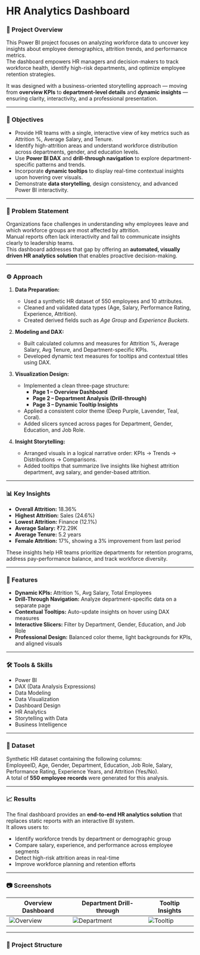 # HR Analytics Dashboard

### 📘 Project Overview
This Power BI project focuses on analyzing workforce data to uncover key insights about employee demographics, attrition trends, and performance metrics.  
The dashboard empowers HR managers and decision-makers to track workforce health, identify high-risk departments, and optimize employee retention strategies.

It was designed with a business-oriented storytelling approach — moving from **overview KPIs** to **department-level details** and **dynamic insights** — ensuring clarity, interactivity, and a professional presentation.

---

### 🎯 Objectives
- Provide HR teams with a single, interactive view of key metrics such as Attrition %, Average Salary, and Tenure.  
- Identify high-attrition areas and understand workforce distribution across departments, gender, and education levels.  
- Use **Power BI DAX** and **drill-through navigation** to explore department-specific patterns and trends.  
- Incorporate **dynamic tooltips** to display real-time contextual insights upon hovering over visuals.  
- Demonstrate **data storytelling**, design consistency, and advanced Power BI interactivity.

---

### 🧠 Problem Statement
Organizations face challenges in understanding why employees leave and which workforce groups are most affected by attrition.  
Manual reports often lack interactivity and fail to communicate insights clearly to leadership teams.  
This dashboard addresses that gap by offering an **automated, visually driven HR analytics solution** that enables proactive decision-making.

---

### ⚙️ Approach
1. **Data Preparation:**  
   - Used a synthetic HR dataset of 550 employees and 10 attributes.  
   - Cleaned and validated data types (Age, Salary, Performance Rating, Experience, Attrition).  
   - Created derived fields such as *Age Group* and *Experience Buckets*.

2. **Modeling and DAX:**  
   - Built calculated columns and measures for Attrition %, Average Salary, Avg Tenure, and Department-specific KPIs.  
   - Developed dynamic text measures for tooltips and contextual titles using DAX.

3. **Visualization Design:**  
   - Implemented a clean three-page structure:  
     - **Page 1 – Overview Dashboard**  
     - **Page 2 – Department Analysis (Drill-through)**  
     - **Page 3 – Dynamic Tooltip Insights**  
   - Applied a consistent color theme (Deep Purple, Lavender, Teal, Coral).  
   - Added slicers synced across pages for Department, Gender, Education, and Job Role.

4. **Insight Storytelling:**  
   - Arranged visuals in a logical narrative order: KPIs → Trends → Distributions → Comparisons.  
   - Added tooltips that summarize live insights like highest attrition department, avg salary, and gender-based attrition.

---

### 📊 Key Insights
- **Overall Attrition:** 18.36%  
- **Highest Attrition:** Sales (24.6%)  
- **Lowest Attrition:** Finance (12.1%)  
- **Average Salary:** ₹72.29K  
- **Average Tenure:** 5.2 years  
- **Female Attrition:** 17%, showing a 3% improvement from last period  

These insights help HR teams prioritize departments for retention programs, address pay-performance balance, and track workforce diversity.

---

### 🧩 Features
- **Dynamic KPIs:** Attrition %, Avg Salary, Total Employees  
- **Drill-Through Navigation:** Analyze department-specific data on a separate page  
- **Contextual Tooltips:** Auto-update insights on hover using DAX measures  
- **Interactive Slicers:** Filter by Department, Gender, Education, and Job Role  
- **Professional Design:** Balanced color theme, light backgrounds for KPIs, and aligned visuals  

---

### 🛠️ Tools & Skills
- Power BI  
- DAX (Data Analysis Expressions)  
- Data Modeling  
- Data Visualization  
- Dashboard Design  
- HR Analytics  
- Storytelling with Data  
- Business Intelligence  

---

### 🧾 Dataset
Synthetic HR dataset containing the following columns:  
EmployeeID, Age, Gender, Department, Education, Job Role, Salary, Performance Rating, Experience Years, and Attrition (Yes/No).  
A total of **550 employee records** were generated for this analysis.

---

### 📈 Results
The final dashboard provides an **end-to-end HR analytics solution** that replaces static reports with an interactive BI system.  
It allows users to:  
- Identify workforce trends by department or demographic group  
- Compare salary, experience, and performance across employee segments  
- Detect high-risk attrition areas in real-time  
- Improve workforce planning and retention efforts

---

### 📷 Screenshots
| Overview Dashboard | Department Drill-through | Tooltip Insights |
|--------------------|--------------------------|------------------|
| ![Overview](screenshots/overview_dashboard.png) | ![Department](screenshots/department_details.png) | ![Tooltip](screenshots/tooltip_insights.png) |

---

### 📂 Project Structure

